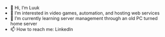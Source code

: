 - 👋 Hi, I’m Luuk
- 👀 I’m interested in video games, automation, and hosting web services
- 🌱 I’m currently learning server management through an old PC turned home server
- 📫 How to reach me: LinkedIn

